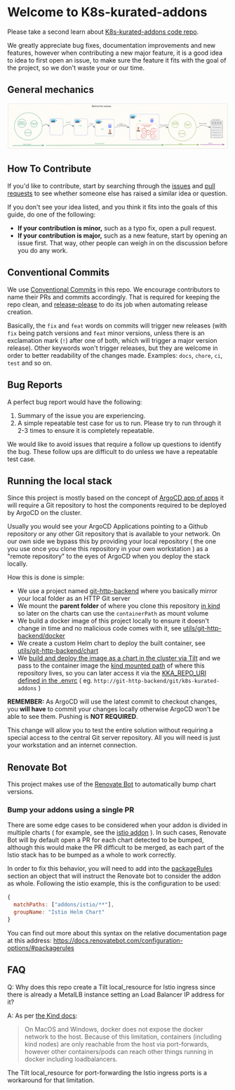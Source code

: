 # Welcome to K8s-kurated-addons

Please take a second learn about [K8s-kurated-addons code repo](https://github.com/nearform/k8s-kurated-addons/blob/main/README.md).

We greatly appreciate bug fixes, documentation improvements and new features, however when contributing a new major feature, it is a good idea to idea to first open an issue, to make sure the feature it fits with the goal of the project, so we don't waste your or our time.

## General mechanics

![Inner workings of make](docs/img/inner-workings/k8s-addons-internals.png)

## How To Contribute

<a id="contributing-how-to"></a>

If you'd like to contribute, start by searching through the
[issues](https://github.com/nearform/k8s-kurated-addons/issues) and [pull
requests](https://github.com/nearform/k8s-kurated-addons/pulls) to see whether someone else
has raised a similar idea or question.

If you don't see your idea listed, and you think it fits into the goals of this
guide, do one of the following:

* **If your contribution is minor,** such as a typo fix, open a pull request.
* **If your contribution is major,** such as a new feature, start by opening an
  issue first. That way, other people can weigh in on the discussion before you
  do any work.

## Conventional Commits

We use [Conventional Commits](https://www.conventionalcommits.org/en/v1.0.0/) in this repo. We encourage contributors to name their PRs and commits accordingly. That is required for keeping the repo clean, and [release-please](https://github.com/googleapis/release-please) to do its job when automating release creation.


Basically, the `fix` and `feat` words on commits will trigger new releases (with `fix` being patch versions and `feat` minor versions, unless there is an exclamation mark (`!`) after one of both, which will trigger a major version release). Other keywords won't trigger releases, but they are welcome in order to better readability of the changes made. Examples: `docs`, `chore`, `ci`, `test` and so on.

## Bug Reports

A perfect bug report would have the following:

1. Summary of the issue you are experiencing.
2. A simple repeatable test case for us to run. Please try to run through it 2-3 times to ensure it is completely repeatable.

We would like to avoid issues that require a follow up questions to identify the bug. These follow ups are difficult to do unless we have a repeatable test case.

## Running the local stack

Since this project is mostly based on the concept of [ArgoCD app of apps](https://argo-cd.readthedocs.io/en/stable/operator-manual/cluster-bootstrapping/#app-of-apps-pattern) it will require a Git repository to host the components required to be deployed by ArgoCD on the cluster.

Usually you would see your ArgoCD Applications pointing to a Github repository or any other Git repository that is available to your network. On our own side we bypass this by providing your local repository ( the one you use once you clone this repository in your own workstation ) as a "remote repository" to the eyes of ArgoCD when you deploy the stack locally.

How this is done is simple:
- We use a project named [git-http-backend](https://github.com/ynohat/git-http-backend) where you basically mirror your local folder as an HTTP Git server
- We mount the **parent folder** of where you clone this repository [in kind](./manifests/kind.yaml#L6-9) so later on the charts can use the `containerPath` as mount volume
- We build a docker image of this project locally to ensure it doesn't change in time and no malicious code comes with it, see [utils/git-http-backend/docker](utils/git-http-backend/docker)
- We create a custom Helm chart to deploy the built container, see [utils/git-http-backend/chart](utils/git-http-backend/chart)
- We [build and deploy the image as a chart in the cluster via Tilt](./Tiltfile#L12-18) and we pass to the container image the [kind mounted path](./manifests/kind.yaml#L8) of where this repository lives, so you can later access it via the [KKA_REPO_URI defined in the .envrc](./.envrc#L8) ( eg. `http://git-http-backend/git/k8s-kurated-addons` )

**REMEMBER:** As ArgoCD will use the latest commit to checkout changes, you **will have** to commit your changes locally otherwise ArgoCD won't be able to see them. Pushing is **NOT REQUIRED**.

This change will allow you to test the entire solution without requiring a special access to the central Git server repository. All you will need is just your workstation and an internet connection.

## Renovate Bot

This project makes use of the [Renovate Bot](https://docs.renovatebot.com/) to automatically bump chart versions.

### Bump your addons using a single PR

There are some edge cases to be considered when your addon is divided in multiple charts ( for example, see the [istio addon](https://github.com/nearform/k8s-kurated-addons/tree/main/addons/istio) ). In such cases, Renovate Bot will by default open a PR for each chart detected to be bumped, although this would make the PR difficult to be merged, as each part of the Istio stack has to be bumped as a whole to work correctly.

In order to fix this behavior, you will need to add into the [packageRules](https://github.com/nearform/k8s-kurated-addons/blob/main/.github/renovate-config.js#L4) section an object that will instruct the Renovate bot to consider the addon as whole. Following the istio example, this is the configuration to be used:
```js
{
  matchPaths: ["addons/istio/**"],
  groupName: "Istio Helm Chart"
}
```

You can find out more about this syntax on the relative documentation page at this address: https://docs.renovatebot.com/configuration-options/#packagerules

## FAQ

Q: Why does this repo create a Tilt local_resource for Istio ingress since there is already a MetalLB instance setting an Load Balancer IP address for it?

A: As per [the Kind docs](https://kind.sigs.k8s.io/docs/user/loadbalancer/):

> On MacOS and Windows, docker does not expose the docker network to the host. Because of this limitation, containers (including kind nodes) are only reachable from the host via port-forwards, however other containers/pods can reach other things running in docker including loadbalancers.

The Tilt local_resource for port-forwarding the Istio ingress ports is a workaround for that limitation.
